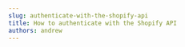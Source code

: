 ```yaml
---
slug: authenticate-with-the-shopify-api
title: How to authenticate with the Shopify API
authors: andrew
---
```



